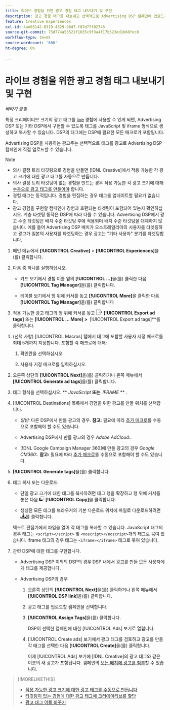 ```yaml
---
title: 라이브 경험을 위한 광고 경험 태그 내보내기 및 구현
description: 광고 경험 태그를 내보내고 선택적으로 Advertising DSP 캠페인에 업로드하는 방법을 알아봅니다.
feature: Creative Experiences
exl-id: 4ae05142-8319-4329-96d7-f87d77f02745
source-git-commit: 75d774a53521f1035c9f3a4f17b523ed1b68fec8
workflow-type: tm+mt
source-wordcount: '600'
ht-degree: 0%

---
```


# 라이브 경험을 위한 광고 경험 태그 내보내기 및 구현

*베타가 닫힘*

특정 크리에이티브 크기의 광고 태그를 [live](experience-about.md#experience-statuses) 경험에 사용할 수 있게 되면, Advertising DSP 또는 기타 DSP에서 구현할 수 있도록 태그를 JavaScript 및 iframe 형식으로 생성하고 복사할 수 있습니다. DSP의 태그에는 DSP에 필요한 모든 매크로가 포함됩니다.

Advertising DSP을 사용하는 광고주는 선택적으로 태그를 광고로 Advertising DSP 캠페인에 직접 업로드할 수 있습니다.

>[!NOTE]
>
>* 의사 결정 트리 타깃팅으로 경험을 만들면 [!DNL Creative]에서 적용 가능한 각 광고 크기에 대한 광고 태그를 자동으로 만듭니다.
>* 의사 결정 트리 타깃팅이 없는 경험을 만드는 경우 적용 가능한 각 광고 크기에 대해 [수동으로 광고 태그를 만들어야](experience-tag-create-manually.md) 합니다.
>* 경험 태그는 동적입니다. 경험을 편집하는 경우 태그를 업데이트할 필요가 없습니다.
>* 광고 경험을 구현할 캠페인에 경험과 호환되는 타겟팅이 포함되어 있는지 확인하십시오. 계층 타겟팅 동작은 DSP에 따라 다를 수 있습니다. Advertising DSP에서 광고 수준 타깃팅은 배치 수준 타깃팅 후에 적용되며 배치 수준 타깃팅을 대체하지 않습니다. 예를 들어 Advertising DSP 배치가 오스트레일리아의 사용자를 타겟팅하고 광고가 일본의 사용자를 타겟팅하는 경우 광고는 &quot;기타 사용자&quot; 분기를 타겟팅합니다.

1. 메인 메뉴에서 **[!UICONTROL Creative]** > **[!UICONTROL Experiences]**&#x200B;을(를) 클릭합니다.

1. 다음 중 하나를 실행하십시오.<!-- I see multiselect, but it's not actually working for me as of 2/3 so I don't know how exporting multiple tags works.-->

   * 카드 보기에서 경험 이름 옆의 **[!UICONTROL ...]**&#x200B;을(를) 클릭한 다음 **[!UICONTROL Tag Manager]**&#x200B;을(를) 클릭합니다.

   * 테이블 보기에서 행 위에 커서를 놓고 **[!UICONTROL More]**&#x200B;을 클릭한 다음 **[!UICONTROL Tag Manager]**&#x200B;을(를) 클릭합니다

1. 적용 가능한 광고 태그의 행 위에 커서를 놓고 ![광고 태그 내보내기](/help/creative/assets/export.png "광고 태그 내보내기") **[!UICONTROL Export ad tags]** 또는 **[!UICONTROL ... More] > &#x200B;** [!UICONTROL Export ad tags]**&#x200B;를 클릭합니다.

<!-- Tag Manager has only a list view, but no card view, as of 2/2. -->

1. (선택 사항) [!UICONTROL Macros] 탭에서 태그에 포함할 사용자 지정 매크로를 최대 5개까지 지정합니다. 포함할 각 매크로에 대해:

   1. 확인란을 선택하십시오.<!-- Explain more -->

   1. 사용자 지정 매크로를 입력하십시오.<!-- Explain more -->

1. 오른쪽 상단의 **[!UICONTROL Next]**&#x200B;을(를) 클릭하거나 왼쪽 메뉴에서 **[!UICONTROL Generate ad tags]**&#x200B;을(를) 클릭합니다.

1. 태그 형식을 선택하십시오. ** *JavaScript<!-- sic -->* **&#x200B; 또는 &#x200B;** *IFRAME* ** <!-- sic -->.

1. [!UICONTROL Destinations] 목록에서 경험을 위한 광고를 만들 위치를 선택합니다.

   * *일반:* 다른 DSP에서 만들 광고의 경우. **참고:** 필요에 따라 [추가 매크로](/help/creative/creative-macros.md)를 수동으로 포함해야 할 수도 있습니다.

   * Advertising DSP에서 만들 광고의 경우 *Adobe AdCloud:*.

   * [!DNL Google Campaign Manager 360]에 만들 광고의 경우 *Google CM360:*. **참고:** 필요에 따라 [추가 매크로](/help/creative/creative-macros.md)를 수동으로 포함해야 할 수도 있습니다.

1. **[!UICONTROL Generate tags]**&#x200B;을(를) 클릭합니다.

1. 태그 복사 또는 다운로드:

   * 단일 광고 크기에 대한 태그를 복사하려면 태그 행을 확장하고 행 위에 커서를 놓은 다음 ![복사](/help/creative/assets/copy.png "복사") **[!UICONTROL Copy]**&#x200B;을 클릭합니다.<!-- why diff than "Copy to clipboard icon used to copy macros for creatives? -->

   * 생성된 모든 태그를 브라우저의 기본 다운로드 위치에 파일로 다운로드하려면 ![태그 다운로드](/help/creative/assets/download.png "태그 다운로드")를 클릭합니다.

   텍스트 편집기에서 파일을 열어 각 태그를 복사할 수 있습니다. JavaScript 태그의 경우 태그는 `<script></script>` 및 `<noscript></noscript>`개의 태그로 묶여 있습니다. iframe 태그의 경우 태그는 `<iframe></iframe>` 태그로 묶여 있습니다.

1. 관련 DSP에 대한 태그를 구현합니다.

   * Advertising DSP 이외의 DSP의 경우 DSP 내에서 광고를 만들 모든 사용자에게 태그를 제공합니다.

   * Advertising DSP의 경우

      1. 오른쪽 상단의 **[!UICONTROL Next]**&#x200B;을(를) 클릭하거나 왼쪽 메뉴에서 **[!UICONTROL DSP link]**&#x200B;을(를) 클릭합니다.

      1. 광고 태그를 업로드할 캠페인을 선택합니다.

      1. **[!UICONTROL Assign Tags]**&#x200B;을(를) 클릭합니다.

         DSP이 선택한 캠페인에 대한 [!UICONTROL Ads] 보기로 열립니다.

      1. [!UICONTROL Create ads] 보기에서 광고 태그를 검토하고 광고를 만들 각 태그를 선택한 다음 **[!UICONTROL Create]**&#x200B;을(를) 클릭합니다.

         이제 [!UICONTROL Ads] 보기에 [!DNL Creative]의 광고 태그와 같은 이름의 새 광고가 포함됩니다. 캠페인의 [모든 배치에 광고를 첨부](/help/dsp/campaign-management/ads/ad-attach-to-placement.md)할 수 있습니다.

<!-- no way to get back to the Creative Tag Manager -- you have to click back through the main menu -->

<!-- Add this info, with descriptions:

## Ad tag formats

### JavaScript

### Iframe

-->

>[!MORELIKETHIS]
>
>* [적용 가능한 광고 크기에 대한 광고 태그를 수동으로 만듭니다](experience-tag-create-manually.md)
>* [타깃팅이 없는 경험에 대한 광고 태그에 크리에이티브를 할당](experience-tag-assign-creatives.md)
>* [광고 태그 이름 바꾸기](experience-tag-rename.md)
